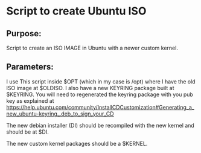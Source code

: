 Script to create Ubuntu ISO
===========================

Purpose: 
-------

Script to create an ISO IMAGE in Ubuntu with a newer custom kernel.

Parameters:
----------

I use This script inside $OPT (which in my case is /opt) where I have the old ISO image at $OLDISO.
I also have a new KEYRING package built at $KEYRING. You will need to regenerated the keyring package with you pub key as explained at https://help.ubuntu.com/community/InstallCDCustomization#Generating_a_new_ubuntu-keyring_.deb_to_sign_your_CD

The new debian installer (DI) should be recompiled with the new kernel and should be at $DI.

The new custom kernel packages should be a $KERNEL.


